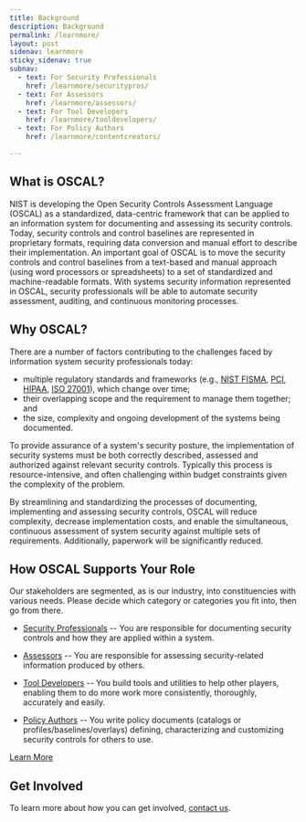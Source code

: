```yaml
---
title: Background
description: Background
permalink: /learnmore/
layout: post
sidenav: learnmore
sticky_sidenav: true
subnav:
  - text: For Security Professionals
    href: /learnmore/securitypros/
  - text: For Assessors
    href: /learnmore/assessors/
  - text: For Tool Developers
    href: /learnmore/tooldevelopers/
  - text: For Policy Authors
    href: /learnmore/contentcreators/

---
```


## What is OSCAL?

NIST is developing the Open Security Controls Assessment Language (OSCAL) as a standardized, data-centric framework that can be applied to an information system for documenting and assessing its security controls. Today, security controls and control baselines are represented in proprietary formats, requiring data conversion and manual effort to describe their implementation. An important goal of OSCAL is to move the security controls and control baselines from a text-based and manual approach (using word processors or spreadsheets) to a set of standardized and machine-readable formats. With systems security information represented in OSCAL, security professionals will be able to automate security assessment, auditing, and continuous monitoring processes.

## Why OSCAL?

There are a number of factors contributing to the challenges faced by information system security professionals today:

* multiple regulatory standards and frameworks (e.g., [NIST FISMA](https://www.nist.gov/programs-projects/federal-information-security-management-act-fisma-implementation-project), [PCI](https://www.pcisecuritystandards.org/pci_security/), [HIPAA](https://www.hhs.gov/hipaa/index.html), [ISO 27001](https://www.iso.org/isoiec-27001-information-security.html)), which change over time;
* their overlapping scope and the requirement to manage them together; and
* the size, complexity and ongoing development of the systems being documented.

To provide assurance of a system's security posture, the implementation of security systems must be both correctly described, assessed and authorized against relevant security controls. Typically this process is resource-intensive, and often challenging within budget constraints given the complexity of the problem.

By streamlining and standardizing the processes of documenting, implementing and assessing security controls, OSCAL will reduce complexity, decrease implementation costs, and enable the simultaneous, continuous assessment of system security against multiple sets of requirements. Additionally, paperwork will be significantly reduced.

## How OSCAL Supports Your Role

Our stakeholders are segmented, as is our industry, into constituencies with various needs. Please decide which category or categories you fit into, then go from there.

- [Security Professionals](/learnmore/securitypros/) -- You are responsible for documenting security controls and how they are applied within a system.

- [Assessors](/learnmore/assessors/) -- You are responsible for assessing security-related information produced by others.

- [Tool Developers](/learnmore/tooldevelopers/) -- You build tools and utilities to help other players, enabling them to do more work more consistently, thoroughly, accurately and easily.

- [Policy Authors](/learnmore/contentcreators/) -- You write policy documents (catalogs or profiles/baselines/overlays) defining, characterizing and customizing security controls for others to use.




[Learn More](/docs/)

## Get Involved 

To learn more about how you can get involved, [contact us](contact).
